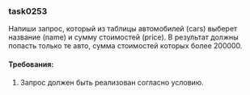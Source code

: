 
### task0253

Напиши запрос, который из таблицы автомобилей (cars) выберет название (name) и сумму стоимостей (price).
В результат должны попасть только те авто, сумма стоимостей которых более 200000.


#### Требования:
1.	Запрос должен быть реализован согласно условию.

